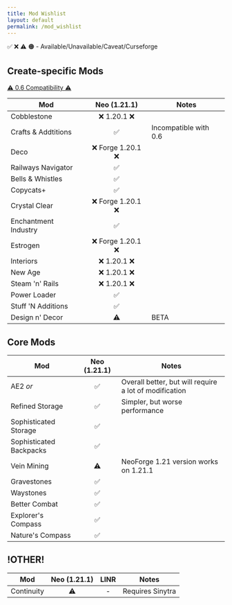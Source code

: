 ```yaml
---
title: Mod Wishlist
layout: default
permalink: /mod_wishlist
---
```

✅ ❌ ⚠️ 🟠 - Available/Unavailable/Caveat/Curseforge

## Create-specific Mods
[⚠️ 0.6 Compatibility ⚠️](https://docs.google.com/spreadsheets/d/1sEK9lDrp5nT00MzR6mSGFQzcq04kdcioGFuKwIqiavg/edit?gid=1602557590#gid=1602557590)

| Mod                  |   Neo (1.21.1)   | Notes                 |
| -------------------- | :--------------: | --------------------- |
| Cobblestone          |    ❌ 1.20.1 ❌    |                       |
| Crafts & Addtitions  |        ✅         | Incompatible with 0.6 |
| Deco                 | ❌ Forge 1.20.1 ❌ |                       |
| Railways Navigator   |        ✅         |                       |
| Bells & Whistles     |        ✅         |                       |
| Copycats+            |        ✅         |                       |
| Crystal Clear        | ❌ Forge 1.20.1 ❌ |                       |
| Enchantment Industry |        ✅         |                       |
| Estrogen             | ❌ Forge 1.20.1 ❌ |                       |
| Interiors            |    ❌ 1.20.1 ❌    |                       |
| New Age              |    ❌ 1.20.1 ❌    |                       |
| Steam 'n' Rails      |    ❌ 1.20.1 ❌    |                       |
| Power Loader         |        ✅         |                       |
| Stuff 'N Additions   |        ✅         |                       |
| Design n' Decor      |        ⚠️        | BETA                  |

## Core Mods

| Mod                     | Neo (1.21.1) | Notes                                                  |
| ----------------------- | :----------: | ------------------------------------------------------ |
| AE2 *or*                |      ✅       | Overall better, but will require a lot of modification |
| Refined Storage         |      ✅       | Simpler, but worse performance                         |
| Sophisticated Storage   |      ✅       |                                                        |
| Sophisticated Backpacks |      ✅       |                                                        |
| Vein Mining             |      ⚠️      | NeoForge 1.21 version works on 1.21.1                  |
| Gravestones             |      ✅       |                                                        |
| Waystones               |      ✅       |                                                        |
| Better Combat           |      ✅       |                                                        |
| Explorer's Compass      |      ✅       |                                                        |
| Nature's Compass        |      ✅       |                                                        |

## !OTHER!

| Mod        | Neo (1.21.1) | LINR | Notes            |
| ---------- | :----------: | :--: | ---------------- |
| Continuity |      ⚠️      |  -   | Requires Sinytra |
